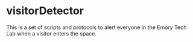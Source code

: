 # visitorDetector
This is a set of scripts and protocols to alert everyone in the Emory Tech Lab when a visitor enters the space.
